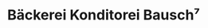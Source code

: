 ---
title: "Bäckerei Konditorei Bausch⁷"
url: /stuttgart/baeckerei-konditorei-bausch7/
shop: Bäckerei
---